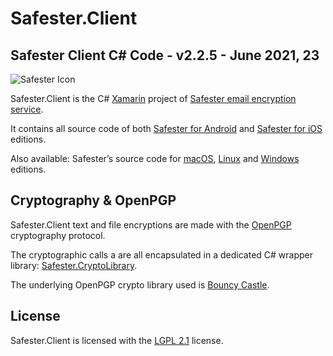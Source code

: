 # Safester.Client

## Safester Client C# Code - v2.2.5 - June 2021, 23 



<img src="https://www.runsafester.net/img/safester-new-64x64.png" alt="Safester Icon"/>



Safester.Client is the C# [Xamarin](https://visualstudio.microsoft.com/xamarin/) project of [Safester email encryption service](https://www.safester.net).

It contains all source code of both [Safester for Android](https://safester.net/install_android/) and [Safester for iOS](https://safester.net/install_ios/) editions. 

Also available: Safester’s source code for [macOS](https://safester.net/install_macos/),  [Linux](https://safester.net/install_linux/) and [Windows](https://safester.net/install_windows/) editions.

## Cryptography & OpenPGP

Safester.Client text and file encryptions are made with the [OpenPGP](https://www.openpgp.org/)  cryptography protocol. 

The cryptographic calls a are all encapsulated in a dedicated C# wrapper library: [Safester.CryptoLibrary](https://github.com/kawansoft/Safester.CryptoLibrary).

The underlying OpenPGP crypto library used is [Bouncy Castle](http://www.bouncycastle.org/csharp/). 

## License

Safester.Client is licensed with the [LGPL  2.1](https://github.com/ndepomereu/Safester.Client/blob/master/LICENSE) license.





